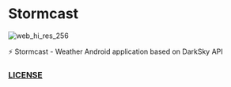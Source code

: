 # Stormcast
![web_hi_res_256](https://user-images.githubusercontent.com/1825853/30978389-6df4e9f6-a448-11e7-8721-d2b0eda020d5.png)

:zap: Stormcast - Weather Android application based on DarkSky API

### [LICENSE](https://github.com/scaffeinate/Stormcast/blob/master/LICENSE)
